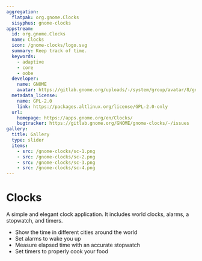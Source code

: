```yaml
---
aggregation:
  flatpak: org.gnome.Clocks
  sisyphus: gnome-clocks
appstream:
  id: org.gnome.Clocks
  name: Clocks
  icon: /gnome-clocks/logo.svg
  summary: Keep track of time.
  keywords:
    - adaptive
    - core
    - oobe
  developer:
    name: GNOME
    avatar: https://gitlab.gnome.org/uploads/-/system/group/avatar/8/gnomelogo.png?width=48
  metadata_license:
    name: GPL-2.0
    link: https://packages.altlinux.org/license/GPL-2.0-only
  url:
    homepage: https://apps.gnome.org/en/Clocks/
    bugtracker: https://gitlab.gnome.org/GNOME/gnome-clocks/-/issues
gallery:
  title: Gallery
  type: slider
  items:
    - src: /gnome-clocks/sc-1.png
    - src: /gnome-clocks/sc-2.png
    - src: /gnome-clocks/sc-3.png
    - src: /gnome-clocks/sc-4.png
---
```


# Clocks

A simple and elegant clock application. It includes world clocks, alarms, a stopwatch, and timers.

- Show the time in different cities around the world
- Set alarms to wake you up
- Measure elapsed time with an accurate stopwatch
- Set timers to properly cook your food

<AGWGallery />

<!--@include: @en/apps/.parts/install/content-repo.md-->
<!--@include: @en/apps/.parts/install/content-flatpak.md-->
